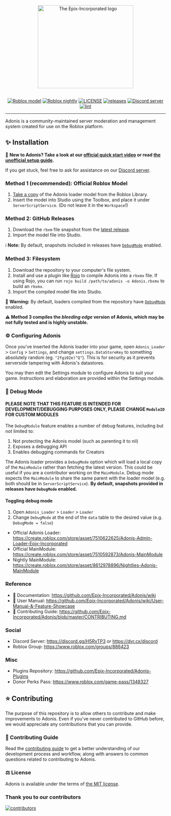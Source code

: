 <div align="center">

<img src="https://repository-images.githubusercontent.com/55325103/2bed6800-bfef-11eb-835b-99b981918623?width=300&height=260" alt="The Epix-Incorporated logo" width="300" height="260">

<div>&nbsp;</div>

[![Roblox model](https://img.shields.io/static/v1?label=roblox&message=model&color=blue&logo=roblox&logoColor=white)](https://create.roblox.com/store/asset/7510622625/ "The offical Adonis admin model.")
[![Roblox nightly](https://img.shields.io/badge/roblox-nightly-blueviolet?logo=roblox)](https://create.roblox.com/store/asset/8612978896/ "The beta testing source code modulescript.")
[![LICENSE](https://img.shields.io/github/license/Epix-Incorporated/Adonis)](https://github.com/Epix-Incorporated/Adonis/blob/master/LICENSE.md "The legal LICENSE governing the usage of the admin system.")
[![releases](https://img.shields.io/github/v/release/Epix-Incorporated/Adonis?label=version)](https://github.com/Epix-Incorporated/Adonis/releases "Downloadable versions of the admin system.")
[![Discord server](https://img.shields.io/discord/81902207070380032?label=discord&logo=discord&logoColor=white)](https://dvr.cx/discord "A Discord server where people can discuss Adonis related stuff and talk.")
[![lint](https://github.com/Epix-Incorporated/Adonis/actions/workflows/lint.yml/badge.svg)](https://github.com/Epix-Incorporated/Adonis/actions/workflows/lint.yml "Allows to check if the code of the admin system is valid without errors.")

</div>

---

Adonis is a community-maintained server moderation and management system created for use on the Roblox platform.

<h2 id="install"> ✨ Installation </h2>

📢 **New to Adonis? Take a look at our [official quick start video](https://youtu.be/1f9x9gdxLjw) or read [the unofficial setup guide](https://devforum.roblox.com/t/1535122).**

If you get stuck, feel free to ask for assistance on our [Discord server](https://discord.gg/H5RvTP3).

### Method 1 (recommended): Official Roblox Model

1. [Take a copy](https://create.roblox.com/store/asset/7510622625/) of the Adonis loader model from the Roblox Library.
2. Insert the model into Studio using the Toolbox, and place it under `ServerScriptService`. (Do not leave it in the `Workspace`!)

### Method 2: GitHub Releases

1. Download the `rbxm` file snapshot from the [latest release](https://github.com/Epix-Incorporated/Adonis/releases/latest).
2. Import the model file into Studio.

ℹ️ **Note:** By default, snapshots included in releases have [`DebugMode`](#debug-mode) enabled.

### Method 3: Filesystem

1. Download the repository to your computer's file system.
2. Install and use a plugin like [Rojo](https://rojo.space/) to compile Adonis into a `rbxmx` file.
    If using Rojo, you can run `rojo build /path/to/adonis -o Adonis.rbxmx` to build an `rbxmx`.
3. Import the compiled model file into Studio.

🔐 **Warning:** By default, loaders compiled from the repository have [`DebugMode`](#debug-mode) enabled.

**⚠️ Method 3 compiles the *bleeding edge* version of Adonis, which may be not fully tested and is highly unstable.**

<h3 id="configuring-adonis">⚙️ Configuring Adonis</h3>

Once you've inserted the Adonis loader into your game, open `Adonis_Loader` > `Config` > `Settings`, and change `settings.DataStoreKey` to something absolutely random (eg. `"2fgi02e)^Q"`). This is for security as it prevents serverside tampering with Adonis's datastores.

You may then edit the Settings module to configure Adonis to suit your game. Instructions and elaboration are provided within the Settings module.

<h3 id="debug-mode">🔧 Debug Mode</h3>

#### **PLEASE NOTE THAT THIS FEATURE IS INTENDED FOR DEVELOPMENT/DEBUGGING PURPOSES ONLY, PLEASE CHANGE `ModuleID` FOR CUSTOM MODULES**
The `DebugModule` feature enables a number of debug features, including but not limited to:

1. Not protecting the Adonis model (such as parenting it to nil)
2. Exposes a debugging API
3. Enables debugging commands for Creators

The Adonis loader provides a `DebugMode` option which will load a local copy of the `MainModule` rather than fetching the latest version. This could be useful if you are a contributor working on the `MainModule`. Debug mode expects the `MainModule` to share the same parent with the loader model (e.g. both should be in `ServerScriptService`). **By default, snapshots provided in releases have `DebugMode` enabled.**

#### Toggling debug mode

1. Open `Adonis_Loader` > `Loader` > `Loader`
2. Change `DebugMode` at the end of the `data` table to the desired value (e.g. `DebugMode = false`)

* Official Adonis Loader: <https://create.roblox.com/store/asset/7510622625/Adonis-Admin-Loader-Epix-Incorporated>
* Official MainModule: <https://create.roblox.com/store/asset/7510592873/Adonis-MainModule>
* Nightly MainModule: <https://create.roblox.com/store/asset/8612978896/Nightlies-Adonis-MainModule>

### Reference

* 📄 Documentation: <https://github.com/Epix-Incorporated/Adonis/wiki>
* 📘 User Manual: <https://github.com/Epix-Incorporated/Adonis/wiki/User-Manual-&-Feature-Showcase>
* 📜 Contributing Guide: <https://github.com/Epix-Incorporated/Adonis/blob/master/CONTRIBUTING.md>

### Social

* Discord Server: <https://discord.gg/H5RvTP3> or <https://dvr.cx/discord>
* Roblox Group: <https://www.roblox.com/groups/886423>

### Misc

* Plugins Repository: <https://github.com/Epix-Incorporated/Adonis-Plugins>
* Donor Perks Pass: <https://www.roblox.com/game-pass/1348327>

## ⭐ Contributing

The purpose of this repository is to allow others to contribute and make improvements to Adonis. Even if you've never contributed to GitHub before, we would appreciate any contributions that you can provide.

### 📜 Contributing Guide

Read the [contributing guide](CONTRIBUTING.md) to get a better understanding of our development process and workflow, along with answers to common questions related to contributing to Adonis.

### ⚖️ License

Adonis is available under the terms of [the MIT license](LICENSE.md).

### Thank you to our contributors

[![contributors](https://contributors-img.web.app/image?repo=Epix-Incorporated/Adonis)](https://github.com/Epix-Incorporated/Adonis/graphs/contributors)

